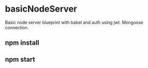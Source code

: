 # basicNodeServer
Basic node server blueprint with babel and auth using jwt. Mongoose connection.

## npm  install
## npm start
